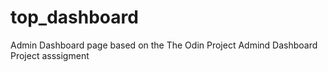 # top_dashboard
Admin Dashboard page based on the The Odin Project Admind Dashboard Project asssigment